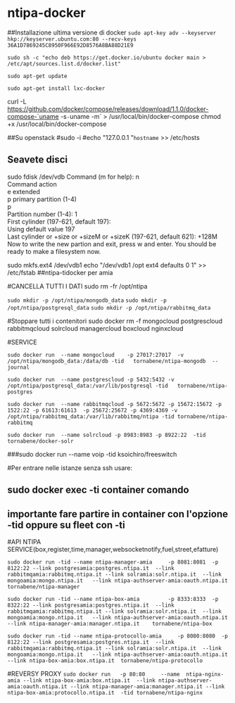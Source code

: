 ntipa-docker
============
##Installazione ultima versione di docker
`sudo apt-key adv --keyserver hkp://keyserver.ubuntu.com:80 --recv-keys 36A1D7869245C8950F966E92D8576A8BA88D21E9`

`sudo sh -c "echo deb https://get.docker.io/ubuntu docker main > /etc/apt/sources.list.d/docker.list"`

`sudo apt-get update`

`sudo apt-get install lxc-docker`


curl -L https://github.com/docker/compose/releases/download/1.1.0/docker-compose-`uname -s`-`uname -m` > /usr/local/bin/docker-compose
chmod +x /usr/local/bin/docker-compose

##Su openstack
#sudo -i
#echo "127.0.0.1  "`hostname` >> /etc/hosts



## Seavete disci 
sudo fdisk /dev/vdb
Command (m for help): n                                                      
Command action                                                               
   e   extended                                                              
   p   primary partition (1-4)                                               
p                                                                            
Partition number (1-4): 1                                                    
First cylinder (197-621, default 197):                               
Using default value 197                                                      
Last cylinder or +size or +sizeM or +sizeK (197-621, default 621): +128M
Now to write the new partion and exit, press w and enter.
You should be ready to make a filesystem now.


sudo mkfs.ext4 /dev/vdb1
echo "/dev/vdb1    /opt    ext4    defaults    0    1" >> /etc/fstab
##ntipa-tidocker per amia

#CANCELLA TUTTI I DATI
sudo rm -fr /opt/ntipa

`sudo mkdir -p /opt/ntipa/mongodb_data`
`sudo mkdir -p /opt/ntipa/postgresql_data`
`sudo mkdir -p /opt/ntipa/rabbitmq_data`

#Stoppare tutti i contenitori
sudo docker rm -f mongocloud postgrescloud rabbitmqcloud  solrcloud   managercloud boxcloud  nginxcloud


#SERVICE 

`sudo docker run  --name mongocloud    -p 27017:27017  -v  /opt/ntipa/mongodb_data:/data/db -tid   tornabene/ntipa-mongodb  --journal`

`sudo docker run  --name postgrescloud -p 5432:5432 -v  /opt/ntipa/postgresql_data:/var/lib/postgresql -tid   tornabene/ntipa-postgres`

`sudo docker run  --name rabbitmqcloud -p 5672:5672 -p 15672:15672 -p 1522:22 -p 61613:61613  -p 25672:25672 -p 4369:4369 -v /opt/ntipa/rabbitmq_data:/var/lib/rabbitmq/ntipa -tid tornabene/ntipa-rabbitmq`

`sudo docker run  --name solrcloud -p 8983:8983 -p 8922:22  -tid tornabene/docker-solr`

###sudo docker run  --name voip  -tid ksoichiro/freeswitch

#Per entrare nelle istanze senza ssh usare:
##	sudo docker   exec -ti container comando 
##	importante fare partire in container con l'opzione -tid oppure su fleet con -ti

#API NTIPA SERVICE(box,register,time,manager,websocketnotify,fuel,street,efatture)

`sudo docker run -tid --name ntipa-manager-amia     -p 8081:8081  -p 8122:22 --link postgresamia:postgres.ntipa.it  --link rabbitmqamia:rabbitmq.ntipa.it --link solramia:solr.ntipa.it  --link  mongoamia:mongo.ntipa.it   --link ntipa-authserver-amia:oauth.ntipa.it  tornabene/ntipa-manager`

`sudo docker run -tid --name ntipa-box-amia         -p 8333:8333  -p 8322:22 --link postgresamia:postgres.ntipa.it  --link rabbitmqamia:rabbitmq.ntipa.it --link solramia:solr.ntipa.it  --link  mongoamia:mongo.ntipa.it   --link ntipa-authserver-amia:oauth.ntipa.it --link ntipa-manager-amia:manager.ntipa.it    tornabene/ntipa-box`
  
`sudo docker run -tid --name ntipa-protocollo-amia     -p 8080:8080  -p 8122:22 --link postgresamia:postgres.ntipa.it  --link rabbitmqamia:rabbitmq.ntipa.it --link solramia:solr.ntipa.it  --link  mongoamia:mongo.ntipa.it   --link ntipa-authserver-amia:oauth.ntipa.it --link ntipa-box-amia:box.ntipa.it  tornabene/ntipa-protocollo`

  
#REVERSY PROXY
`sudo docker run   -p 80:80     --name  ntipa-nginx-amia --link ntipa-box-amia:box.ntipa.it  --link ntipa-authserver-amia:oauth.ntipa.it --link ntipa-manager-amia:manager.ntipa.it --link ntipa-box-amia:protocollo.ntipa.it  -tid tornabene/ntipa-nginx`
